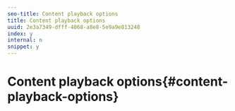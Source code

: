 ```yaml
---
seo-title: Content playback options
title: Content playback options
uuid: 2e3a7349-dfff-4068-a8e8-5e9a9e813248
index: y
internal: n
snippet: y
---
```


# Content playback options{#content-playback-options}

